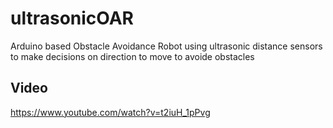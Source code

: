 # ultrasonicOAR
Arduino based Obstacle Avoidance Robot using ultrasonic distance sensors to make decisions on direction to move to avoide obstacles
## Video ##
https://www.youtube.com/watch?v=t2iuH_1pPvg
